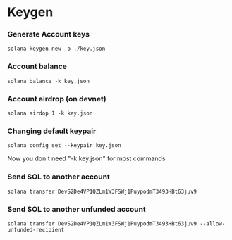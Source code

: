 # Keygen 

### Generate Account keys
```
solana-keygen new -o ./key.json
```

### Account balance
```
solana balance -k key.json
```

### Account airdrop (on devnet)
```
solana airdop 1 -k key.json
```

### Changing default keypair
```
solana config set --keypair key.json
```
Now you don't need "-k key.json" for most commands

### Send SOL to another account
```
solana transfer DevS2De4VP1QZLm1W3FSWj1PuypodmT3493HBt63juv9
```

### Send SOL to another unfunded account
```
solana transfer DevS2De4VP1QZLm1W3FSWj1PuypodmT3493HBt63juv9 --allow-unfunded-recipient
```